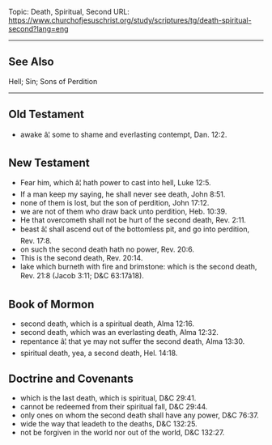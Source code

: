 Topic: Death, Spiritual, Second
URL: https://www.churchofjesuschrist.org/study/scriptures/tg/death-spiritual-second?lang=eng

---

## See Also

Hell; Sin; Sons of Perdition

---

## Old Testament

- awake â¦ some to shame and everlasting contempt, Dan. 12:2.

## New Testament

- Fear him, which â¦ hath power to cast into hell, Luke 12:5.
- If a man keep my saying, he shall never see death, John 8:51.
- none of them is lost, but the son of perdition, John 17:12.
- we are not of them who draw back unto perdition, Heb. 10:39.
- He that overcometh shall not be hurt of the second death, Rev. 2:11.
- beast â¦ shall ascend out of the bottomless pit, and go into perdition, Rev. 17:8.
- on such the second death hath no power, Rev. 20:6.
- This is the second death, Rev. 20:14.
- lake which burneth with fire and brimstone: which is the second death, Rev. 21:8 (Jacob 3:11; D&C 63:17â18).

## Book of Mormon

- second death, which is a spiritual death, Alma 12:16.
- second death, which was an everlasting death, Alma 12:32.
- repentance â¦ that ye may not suffer the second death, Alma 13:30.
- spiritual death, yea, a second death, Hel. 14:18.

## Doctrine and Covenants

- which is the last death, which is spiritual, D&C 29:41.
- cannot be redeemed from their spiritual fall, D&C 29:44.
- only ones on whom the second death shall have any power, D&C 76:37.
- wide the way that leadeth to the deaths, D&C 132:25.
- not be forgiven in the world nor out of the world, D&C 132:27.


